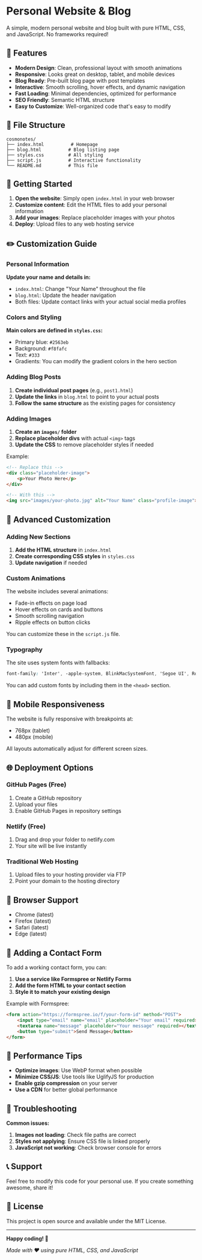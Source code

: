 # Personal Website & Blog

A simple, modern personal website and blog built with pure HTML, CSS, and JavaScript. No frameworks required!

## 🌟 Features

- **Modern Design**: Clean, professional layout with smooth animations
- **Responsive**: Looks great on desktop, tablet, and mobile devices
- **Blog Ready**: Pre-built blog page with post templates
- **Interactive**: Smooth scrolling, hover effects, and dynamic navigation
- **Fast Loading**: Minimal dependencies, optimized for performance
- **SEO Friendly**: Semantic HTML structure
- **Easy to Customize**: Well-organized code that's easy to modify

## 📁 File Structure

```
cosmonotes/
├── index.html          # Homepage
├── blog.html          # Blog listing page
├── styles.css         # All styling
├── script.js          # Interactive functionality
└── README.md          # This file
```

## 🚀 Getting Started

1. **Open the website**: Simply open `index.html` in your web browser
2. **Customize content**: Edit the HTML files to add your personal information
3. **Add your images**: Replace placeholder images with your photos
4. **Deploy**: Upload files to any web hosting service

## ✏️ Customization Guide

### Personal Information

**Update your name and details in:**
- `index.html`: Change "Your Name" throughout the file
- `blog.html`: Update the header navigation
- Both files: Update contact links with your actual social media profiles

### Colors and Styling

**Main colors are defined in `styles.css`:**
- Primary blue: `#2563eb`
- Background: `#f8fafc`
- Text: `#333`
- Gradients: You can modify the gradient colors in the hero section

### Adding Blog Posts

1. **Create individual post pages** (e.g., `post1.html`)
2. **Update the links** in `blog.html` to point to your actual posts
3. **Follow the same structure** as the existing pages for consistency

### Adding Images

1. **Create an `images/` folder**
2. **Replace placeholder divs** with actual `<img>` tags
3. **Update the CSS** to remove placeholder styles if needed

Example:
```html
<!-- Replace this -->
<div class="placeholder-image">
    <p>Your Photo Here</p>
</div>

<!-- With this -->
<img src="images/your-photo.jpg" alt="Your Name" class="profile-image">
```

## 🎨 Advanced Customization

### Adding New Sections

1. **Add the HTML structure** in `index.html`
2. **Create corresponding CSS styles** in `styles.css`
3. **Update navigation** if needed

### Custom Animations

The website includes several animations:
- Fade-in effects on page load
- Hover effects on cards and buttons
- Smooth scrolling navigation
- Ripple effects on button clicks

You can customize these in the `script.js` file.

### Typography

The site uses system fonts with fallbacks:
```css
font-family: 'Inter', -apple-system, BlinkMacSystemFont, 'Segoe UI', Roboto, Oxygen, Ubuntu, Cantarell, sans-serif;
```

You can add custom fonts by including them in the `<head>` section.

## 📱 Mobile Responsiveness

The website is fully responsive with breakpoints at:
- 768px (tablet)
- 480px (mobile)

All layouts automatically adjust for different screen sizes.

## 🌐 Deployment Options

### GitHub Pages (Free)
1. Create a GitHub repository
2. Upload your files
3. Enable GitHub Pages in repository settings

### Netlify (Free)
1. Drag and drop your folder to netlify.com
2. Your site will be live instantly

### Traditional Web Hosting
1. Upload files to your hosting provider via FTP
2. Point your domain to the hosting directory

## 🔧 Browser Support

- Chrome (latest)
- Firefox (latest)
- Safari (latest)
- Edge (latest)

## 📝 Adding a Contact Form

To add a working contact form, you can:

1. **Use a service like Formspree or Netlify Forms**
2. **Add the form HTML to your contact section**
3. **Style it to match your existing design**

Example with Formspree:
```html
<form action="https://formspree.io/f/your-form-id" method="POST">
    <input type="email" name="email" placeholder="Your email" required>
    <textarea name="message" placeholder="Your message" required></textarea>
    <button type="submit">Send Message</button>
</form>
```

## 🎯 Performance Tips

- **Optimize images**: Use WebP format when possible
- **Minimize CSS/JS**: Use tools like UglifyJS for production
- **Enable gzip compression** on your server
- **Use a CDN** for better global performance

## 🐛 Troubleshooting

**Common issues:**

1. **Images not loading**: Check file paths are correct
2. **Styles not applying**: Ensure CSS file is linked properly
3. **JavaScript not working**: Check browser console for errors

## 📞 Support

Feel free to modify this code for your personal use. If you create something awesome, share it!

## 📄 License

This project is open source and available under the MIT License.

---

**Happy coding! 🚀**

*Made with ❤️ using pure HTML, CSS, and JavaScript* 
